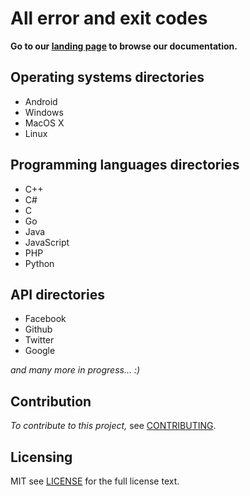 All error and exit codes
===========

**Go to our [landing page][] to browse our documentation.**

## Operating systems directories
* Android
* Windows
* MacOS X
* Linux
 
## Programming languages directories
* C++
* C#
* C
* Go
* Java
* JavaScript
* PHP
* Python
 
## API directories
 * Facebook
 * Github
 * Twitter
 * Google
 
*and many more in progress... :)*

## Contribution 

*To contribute to this project,* see [CONTRIBUTING][].

## Licensing
MIT see [LICENSE][] for the full license text.

   [CONTRIBUTING]: http://github.com/arzzen/all-exit-error-codes/blob/master/CONTRIBUTING.md
   [landing page]: http://arzzen.github.io/all-exit-error-codes
   [LICENSE]: https://github.com/arzzen/all-exit-error-codes/blob/master/LICENSE.txt
